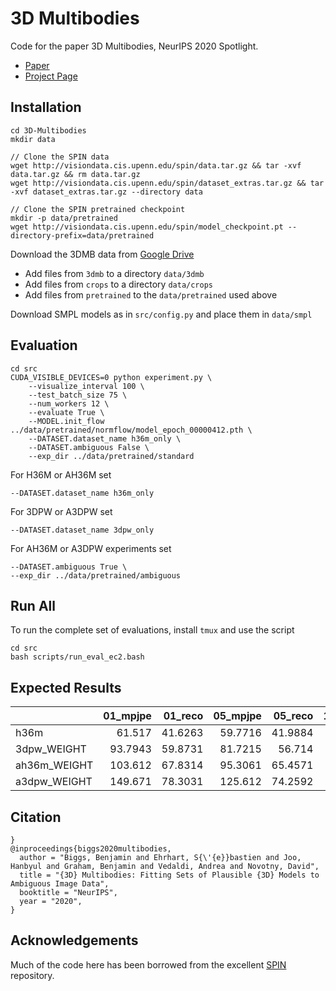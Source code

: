 # 3D Multibodies

Code for the paper 3D Multibodies, NeurIPS 2020 Spotlight.

- [Paper](https://arxiv.org/abs/2011.00980)
- [Project Page](https://sites.google.com/view/3dmb/home)

## Installation

```
cd 3D-Multibodies
mkdir data

// Clone the SPIN data
wget http://visiondata.cis.upenn.edu/spin/data.tar.gz && tar -xvf data.tar.gz && rm data.tar.gz
wget http://visiondata.cis.upenn.edu/spin/dataset_extras.tar.gz && tar -xvf dataset_extras.tar.gz --directory data

// Clone the SPIN pretrained checkpoint
mkdir -p data/pretrained
wget http://visiondata.cis.upenn.edu/spin/model_checkpoint.pt --directory-prefix=data/pretrained
```
Download the 3DMB data from [Google Drive](https://drive.google.com/drive/folders/1O10yovP5Q4Dj1EugnTnPdJ59V_a6en98?usp=sharing)

- Add files from `3dmb` to a directory `data/3dmb`
- Add files from `crops` to a directory `data/crops`
- Add files from `pretrained` to the `data/pretrained` used above

Download SMPL models as in `src/config.py` and place them in `data/smpl`


## Evaluation
```
cd src
CUDA_VISIBLE_DEVICES=0 python experiment.py \ 
    --visualize_interval 100 \
    --test_batch_size 75 \
    --num_workers 12 \
    --evaluate True \
    --MODEL.init_flow ../data/pretrained/normflow/model_epoch_00000412.pth \
    --DATASET.dataset_name h36m_only \
    --DATASET.ambiguous False \
    --exp_dir ../data/pretrained/standard
```
For H36M or AH36M set
```
--DATASET.dataset_name h36m_only
```

For 3DPW or A3DPW set
```
--DATASET.dataset_name 3dpw_only
```

For AH36M or A3DPW experiments set
```
--DATASET.ambiguous True \
--exp_dir ../data/pretrained/ambiguous
```

## Run All

To run the complete set of evaluations, install `tmux` and use the script
```
cd src
bash scripts/run_eval_ec2.bash
```

## Expected Results


|             |   01_mpjpe |   01_reco |   05_mpjpe |   05_reco |   10_mpjpe |   10_reco |   25_mpjpe |   25_reco |
|:------------|-----------:|----------:|-----------:|----------:|-----------:|----------:|-----------:|----------:|
| h36m        |     61.517 |   41.6263 |    59.7716 |   41.9884 |    59.1608 |   42.1022 |    58.236  |   42.1811 |
| 3dpw_WEIGHT |    93.7943 |   59.8731 |    81.7215 |   56.714  |    78.7641 |   56.2927 |    75.2801 |   55.2845 |
| ah36m_WEIGHT |    103.612 |   67.8314 |    95.3061 |   65.4571 |    92.4205 |   64.5733 |    88.7481 |   63.1861 |
| a3dpw_WEIGHT |    149.671 |   78.3031 |    125.612 |   74.2592 |    116.774 |   73.5848 |    107.465 |   71.9949 |

## Citation

```
} 
@inproceedings{biggs2020multibodies,
  author = "Biggs, Benjamin and Ehrhart, S{\'{e}}bastien and Joo, Hanbyul and Graham, Benjamin and Vedaldi, Andrea and Novotny, David",
  title = "{3D} Multibodies: Fitting Sets of Plausible {3D} Models to Ambiguous Image Data",
  booktitle = "NeurIPS",
  year = "2020",
}
```

## Acknowledgements
Much of the code here has been borrowed from the excellent [SPIN](https://github.com/nkolot/SPIN) repository.